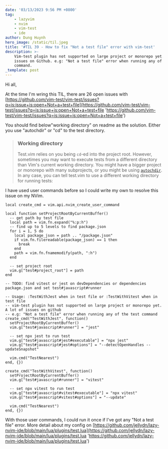 ```yaml
---
date: '03/13/2023 9:56 PM +0800'
tag:
    - lazyvim
    - nvim
    - vim-test
    - ide
author: Dung Huynh
hero_image: /static/til.jpeg
title: '#TIL 39 - How to fix "Not a test file" error with vim-test'
description: >-
    Vim-test plugin has not supported on large project or monorepo yet. A lot of
    issues on Github. e.g: "Not a test file" error when running any of the test
    command.
_template: post
---
```


Hi all,

At the time I'm wring this TIL, there are 26 open issues with [https://github.com/vim-test/vim-test/issues?q=is:issue+is:open+Not+a+test+file](https://github.com/vim-test/vim-test/issues?q=is:issue+is:open+Not+a+test+file 'https://github.com/vim-test/vim-test/issues?q=is:issue+is:open+Not+a+test+file')

You should find below"working directory" on readme as the solution. Either you use "autochdir" or "cd" to the test directory.

> ### Working directory
>
> Test.vim relies on you being `cd`-ed into the project root. However, sometimes you may want to execute tests from a different directory than Vim's current working directory. You might have a bigger project or monorepo with many subprojects, or you might be using [`autochdir`](http://vimdoc.sourceforge.net/htmldoc/options.html#'autochdir'). In any case, you can tell test.vim to use a different working directory for running tests:

I have used user commands before so I could write my own to resolve this issue on my NVim.

    local create_cmd = vim.api.nvim_create_user_command

    local function setProjectRootByCurrentBuffer()
      -- get path by test file
      local path = vim.fn.expand("%:p:h")
      -- find up to 5 levels to find package.json
      for i = 1, 5 do
        local package_json = path .. "/package.json"
        if vim.fn.filereadable(package_json) == 1 then
          break
        end
        path = vim.fn.fnamemodify(path, ":h")
      end

      -- set project root
      vim.g["test#project_root"] = path
    end

    -- TODO: find vitest or jest on devDependencies or dependencies package.json and set test#javascript#runner

    -- Usage: :TestWithJest when in test file or :TestWithVitest when in test file
    -- vim-test plugin has not supported on large project or monorepo yet. A lot of issues on github
    -- e.g: "Not a test file" error when running any of the test command
    create_cmd("TestWithJest", function()
      setProjectRootByCurrentBuffer()
      vim.g["test#javascript#runner"] = "jest"

      -- set npx jest to run test
      vim.g["test#javascript#jest#executable"] = "npx jest"
      vim.g["test#javascript#jest#options"] = "--detectOpenHandles --updateSnapshot"

      vim.cmd("TestNearest")
    end, {})

    create_cmd("TestWithVitest", function()
      setProjectRootByCurrentBuffer()
      vim.g["test#javascript#runner"] = "vitest"

      -- set npx vitest to run test
      vim.g["test#javascript#vitest#executable"] = "npx vitest"
      vim.g["test#javascript#vitest#options"] = "--update"

      vim.cmd("TestNearest")
    end, {})

With those user commands, I could run it once if I've got any "Not a test file" error. More detail about my config on [https://github.com/jellydn/lazy-nvim-ide/blob/main/lua/plugins/test.lua](https://github.com/jellydn/lazy-nvim-ide/blob/main/lua/plugins/test.lua 'https://github.com/jellydn/lazy-nvim-ide/blob/main/lua/plugins/test.lua')
